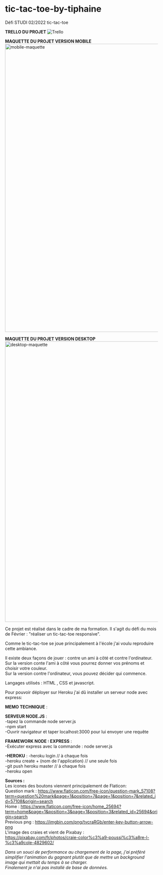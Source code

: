 # tic-tac-toe-by-tiphaine
Défi STUDI 02/2022 tic-tac-toe

**TRELLO DU PROJET** 
![Trello](https://user-images.githubusercontent.com/90333029/154997072-92e5aa8f-a0dd-4303-beac-d439049e2f06.png)

**MAQUETTE DU PROJET VERSION MOBILE**
<img width="949" alt="mobile-maquette" src="https://user-images.githubusercontent.com/90333029/157853763-52b0fa95-dd36-4503-9914-a3b8756fa060.png">

**MAQUETTE DU PROJET VERSION DESKTOP**
<img width="924" alt="desktop-maquette" src="https://user-images.githubusercontent.com/90333029/157853904-6619921b-dd50-4a35-9d77-05ea59cb7892.png">

Ce projet est réalisé dans le cadre de ma formation. Il s'agit du défi du mois de Février : "réaliser un tic-tac-toe responsive".  

Comme le tic-tac-toe se joue principalement à l'école j'ai voulu reproduire cette ambiance.  

Il existe deux façons de jouer : contre un ami à côté et contre l'ordinateur.  
Sur la version conte l'ami à côté vous pourrez donner vos prénoms et choisir votre couleur.  
Sur la version contre l'ordinateur, vous pouvez décider qui commence.

Langages utilisés : HTML , CSS et javascript.  

Pour pouvoir déployer sur Heroku j'ai dû installer un serveur node avec express:  

**MEMO TECHNIQUE** :  

**SERVEUR NODE.JS** :  
-tapez la commande node server.js  
-npm start  
-Ouvrir navigateur et taper localhost:3000 pour lui envoyer une requête  

**FRAMEWORK NODE : EXPRESS** :  
-Exécuter express avec la commande : node server.js    

**-HEROKU** :
-heroku login // à chaque fois  
-heroku create  + (nom de l'application) // une seule fois   
-git push heroku master // à chaque fois  
-heroku open   

**Sources :**   
Les icones des boutons viennent principalement de Flaticon:  
Question mark : https://www.flaticon.com/free-icon/question-mark_57108?term=question%20mark&page=1&position=7&page=1&position=7&related_id=57108&origin=search  
Home : https://www.flaticon.com/free-icon/home_25694?term=home&page=1&position=3&page=1&position=3&related_id=25694&origin=search  
Previous png : https://imgbin.com/png/tvcraRGb/enter-key-button-arrow-png  
L'image des craies et vient de Pixabay :  https://pixabay.com/fr/photos/craie-color%c3%a9-poussi%c3%a8re-l-%c3%a9cole-4829602/  
 
_Dans un souci de performance au chargement de la page, j'ai préféré simplifier l'animation du gagnant plutôt que de mettre un background image qui mettait du temps à se charger.  
Finalement je n'ai pas installé de base de données._ 